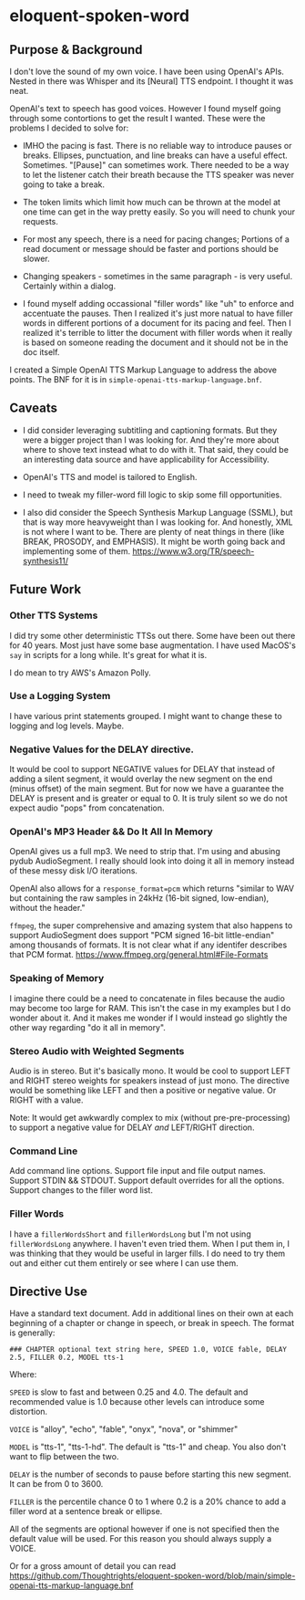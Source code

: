 # eloquent-spoken-word


## Purpose & Background

I don't love the sound of my own voice. I have been using OpenAI's
APIs. Nested in there was Whisper and its [Neural] TTS endpoint. I
thought it was neat.

OpenAI's text to speech has good voices. However I found myself going
through some contortions to get the result I wanted. These were the
problems I decided to solve for:

* IMHO the pacing is fast. There is no reliable way to introduce
  pauses or breaks. Ellipses, punctuation, and line breaks can have a
  useful effect. Sometimes. "[Pause]" can sometimes work. There needed
  to be a way to let the listener catch their breath because the TTS
  speaker was never going to take a break.

* The token limits which limit how much can be thrown at the model at
  one time can get in the way pretty easily. So you will need to chunk
  your requests.

* For most any speech, there is a need for pacing changes; Portions of a
  read document or message should be faster and portions should be slower.

* Changing speakers - sometimes in the same paragraph - is very
  useful. Certainly within a dialog.

* I found myself adding occassional "filler words" like "uh" to
  enforce and accentuate the pauses. Then I realized it's just more
  natual to have filler words in different portions of a document for
  its pacing and feel. Then I realized it's terrible to litter the
  document with filler words when it really is based on someone
  reading the document and it should not be in the doc itself.

I created a Simple OpenAI TTS Markup Language to address the above
points. The BNF for it is in `simple-openai-tts-markup-language.bnf`.


## Caveats

* I did consider leveraging subtitling and captioning formats. But
  they were a bigger project than I was looking for. And they're more
  about where to shove text instead what to do with it. That said,
  they could be an interesting data source and have applicability for
  Accessibility.

* OpenAI's TTS and model is tailored to English.

* I need to tweak my filler-word fill logic to skip some fill opportunities.

* I also did consider the Speech Synthesis Markup Language (SSML), but
  that is way more heavyweight than I was looking for. And honestly,
  XML is not where I want to be. There are plenty of neat things in
  there (like BREAK, PROSODY, and EMPHASIS). It might be worth going
  back and implementing some of them.
  https://www.w3.org/TR/speech-synthesis11/


## Future Work

### Other TTS Systems

I did try some other deterministic TTSs out there. Some have been out
there for 40 years. Most just have some base augmentation. I have used
MacOS's `say` in scripts for a long while. It's great for what it is.

I do mean to try AWS's Amazon Polly.


### Use a Logging System

I have various print statements grouped. I might want to change these
to logging and log levels. Maybe.


### Negative Values for the DELAY directive.

It would be cool to support NEGATIVE values for DELAY that instead of
adding a silent segment, it would overlay the new segment on the end
(minus offset) of the main segment. But for now we have a guarantee
the DELAY is present and is greater or equal to 0. It is truly silent
so we do not expect audio "pops" from concatenation.


### OpenAI's MP3 Header && Do It All In Memory

OpenAI gives us a full mp3. We need to strip that. I'm using and
abusing pydub AudioSegment. I really should look into doing it all in
memory instead of these messy disk I/O iterations.

OpenAI also allows for a `response_format=pcm` which returns "similar
to WAV but containing the raw samples in 24kHz (16-bit signed,
low-endian), without the header."

`ffmpeg`, the super comprehensive and amazing system that also happens
to support AudioSegment does support "PCM signed 16-bit little-endian"
among thousands of formats. It is not clear what if any identifer
describes that PCM format.
https://www.ffmpeg.org/general.html#File-Formats


### Speaking of Memory

I imagine there could be a need to concatenate in files because the
audio may become too large for RAM. This isn't the case in my examples
but I do wonder about it. And it makes me wonder if I would instead go
slightly the other way regarding "do it all in memory".
 

### Stereo Audio with Weighted Segments

Audio is in stereo. But it's basically mono. It would be cool to
support LEFT and RIGHT stereo weights for speakers instead of just
mono. The directive would be something like LEFT and then a positive
or negative value. Or RIGHT with a value.

Note: It would get awkwardly complex to mix (without
pre-pre-processing) to support a negative value for DELAY *and*
LEFT/RIGHT direction.


### Command Line

Add command line options. Support file input and file output
names. Support STDIN && STDOUT. Support default overrides for all the
options. Support changes to the filler word list.


### Filler Words

I have a `fillerWordsShort` and `fillerWordsLong` but I'm not using
`fillerWordsLong` anywhere. I haven't even tried them. When I put them
in, I was thinking that they would be useful in larger fills. I do
need to try them out and either cut them entirely or see where I can
use them.


## Directive Use

Have a standard text document. Add in additional lines on their own at
each beginning of a chapter or change in speech, or break in speech. The format is generally:

`### CHAPTER optional text string here, SPEED 1.0, VOICE fable, DELAY 2.5, FILLER 0.2, MODEL tts-1`

Where:

`SPEED` is slow to fast and between 0.25 and 4.0. The default and
recommended value is 1.0 because other levels can introduce some
distortion.

`VOICE` is "alloy", "echo", "fable", "onyx", "nova", or "shimmer"

`MODEL` is "tts-1", "tts-1-hd". The default is "tts-1" and cheap. You
also don't want to flip between the two.

`DELAY` is the number of seconds to pause before starting this new
segment. It can be from 0 to 3600.

`FILLER` is the percentile chance 0 to 1 where 0.2 is a 20% chance to
add a filler word at a sentence break or ellipse.

All of the segments are optional however if one is not specified then
the default value will be used. For this reason you should always
supply a VOICE.

Or for a gross amount of detail you can read https://github.com/Thoughtrights/eloquent-spoken-word/blob/main/simple-openai-tts-markup-language.bnf



